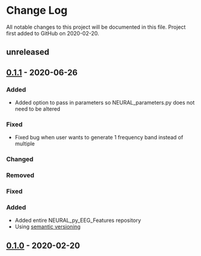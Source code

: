 # Change Log
All notable changes to this project will be documented in this file. Project first added to GitHub on
2020-02-20. 

## unreleased

## [0.1.1] - 2020-06-26
### Added
- Added option to pass in parameters so NEURAL_parameters.py does not need to be altered
### Fixed
- Fixed bug when user wants to generate 1 frequency band instead of multiple


### Changed 
### Removed
### Fixed
### Added
- Added entire NEURAL_py_EEG_Features repository 
- Using [semantic versioning](http://semver.org/) 
## [0.1.0] - 2020-02-20



[0.1.0]: https://github.com/BrianMur92/NEURAL_py_EEG_feature_set/releases/tag/0.1.0
[0.1.1]: https://github.com/BrianMur92/NEURAL_py_EEG_feature_set/releases/tag/0.1.1

